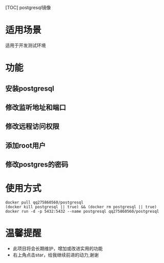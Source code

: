 [TOC]
postgresql镜像

# 适用场景
适用于开发测试环境

# 功能
## 安装postgresql
## 修改监听地址和端口
## 修改远程访问权限 
## 添加root用户
## 修改postgres的密码

# 使用方式
```
docker pull qq275860560/postgresql
(docker kill postgresql || true) && (docker rm postgresql || true) 
docker run -d -p 5432:5432 --name postgresql qq275860560/postgresql

```


# 温馨提醒

* 此项目将会长期维护，增加或改进实用的功能
* 右上角点击star，给我继续前进的动力,谢谢